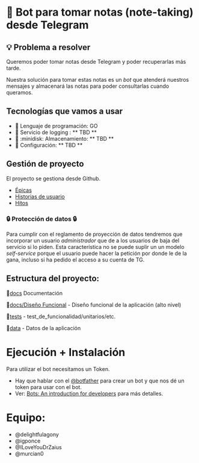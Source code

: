 
# 📝 Bot para tomar notas (note-taking) desde Telegram

## :bulb: Problema a resolver

Queremos poder tomar notas desde Telegram y poder recuperarlas más tarde.

Nuestra solución para tomar estas notas es un *bot* que atenderá nuestros mensajes y almacenará las notas para poder consultarlas cuando queramos.

## Tecnologías que vamos a usar

- :hammer: Lenguaje de programación: GO
- :scroll: Servicio de logging : ** TBD **
- :floppy_disk: :minidisk: Almacenamiento: ** TBD **
- :wrench: Configuración: ** TBD ** 

## Gestión de proyecto

El proyecto se gestiona desde Github.

- [Épicas](docs/gestion_proyecto.md#epicas)
- [Historias de usuario](docs/gestion_proyecto.md#Historia_Usuario)
- [Hitos](docs/gestion_proyecto.md#Hitos)


### :lock: Protección de datos :lock:

Para cumplir con el reglamento de proyección de datos tendremos que incorporar un usuario *administrador* que de a los usuarios de baja del servicio si lo piden. Esta característica no se puede suplir un un modelo *self-service* porque el usuario puede hacer la petición por donde le de la gana, incluso si ha pedido el acceso a su cuenta de TG.

## Estructura del proyecto:

📁[docs](docs) Documentación

📁[docs/Diseño Funcional](docs/Diseño_Funcional.md) - Diseño funcional de la aplicación (alto nivel) 

📁[tests](tests) - test_de_funcionalidad/unitarios/etc.

📁[data](data) - Datos de la aplicación



# Ejecución + Instalación

Para utilizar el bot necesitamos un Token.

- Hay que hablar con el [@botfather](https://t.me/botfather) para crear un bot y que nos dé un token para usar con el bot.
- Ver: [Bots: An introduction for developers](https://core.telegram.org/bots) para más detalles.


# Equipo:

- @delightfulagony
- @igponce
- @ILoveYouDrZaius
- @murcian0
